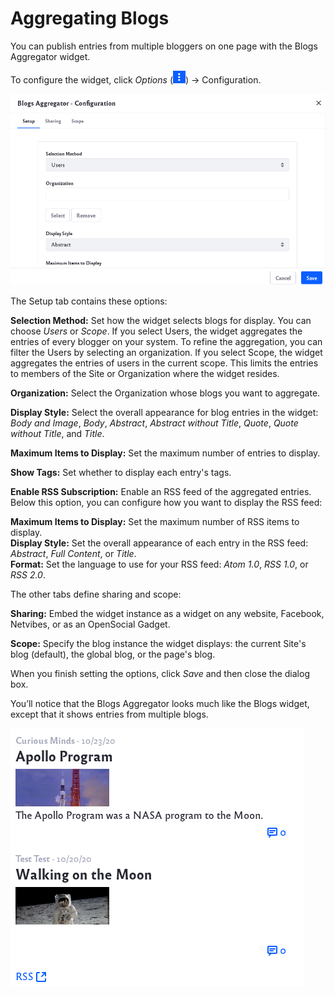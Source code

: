 # Aggregating Blogs

You can publish entries from multiple bloggers on one page with the Blogs Aggregator widget. 

To configure the widget, click _Options_ (![Options icon](../../images/icon-app-options.png)) &rarr; Configuration.

![There are different setup options for the Blog Aggregator widget](aggregating-blogs/images/02.png)

The Setup tab contains these options:

**Selection Method:** Set how the widget selects blogs for display. You can choose *Users* or *Scope*. If you select Users, the widget aggregates the entries of every blogger on your system. To refine the aggregation, you can filter the Users by selecting an organization. If you select Scope, the widget aggregates the entries of users in the current scope. This limits the entries to members of the Site or Organization where the widget resides.

**Organization:** Select the Organization whose blogs you want to aggregate.

**Display Style:** Select the overall appearance for blog entries in the widget: *Body and Image*, *Body*, *Abstract*, *Abstract without Title*, *Quote*, *Quote without Title*, and *Title*.

**Maximum Items to Display:** Set the maximum number of entries to display.

**Show Tags:** Set whether to display each entry's tags.

**Enable RSS Subscription:** Enable an RSS feed of the aggregated entries. Below this option, you can configure how you want to display the RSS feed:

**Maximum Items to Display:** Set the maximum number of RSS items to display.  
**Display Style:** Set the overall appearance of each entry in the RSS feed: *Abstract*, *Full Content*, or *Title*.  
**Format:** Set the language to use for your RSS feed: *Atom 1.0*, *RSS 1.0*, or *RSS 2.0*.  

The other tabs define sharing and scope:

**Sharing:** Embed the widget instance as a widget on any website, Facebook, Netvibes, or as an OpenSocial Gadget.

**Scope:** Specify the blog instance the widget displays: the current Site's blog (default), the global blog, or the page's blog. 

When you finish setting the options, click *Save* and then close the dialog box. 

You’ll notice that the Blogs Aggregator looks much like the Blogs widget, except that it shows entries from multiple blogs.

![The Blogs Aggregator widget shows multiple blogs.](aggregating-blogs/images/03.png)
